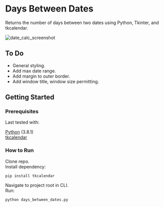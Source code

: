 # Days Between Dates

Returns the number of days between two dates using Python, Tkinter, and tkcalendar.

![date_calc_screenshot](https://user-images.githubusercontent.com/42113905/60554353-29037300-9d05-11e9-8d0c-e541a0adccd7.PNG)

## To Do

- General styling.
- Add max date range.
- Add margin to outer border.
- Add window title, window size permitting.

## Getting Started

### Prerequisites

Last tested with:<br>

[Python](https://www.python.org/) (3.8.1)<br>
[tkcalendar](https://pypi.org/project/tkcalendar/)

### How to Run

Clone repo.<br>
Install dependency:
```
pip install tkcalendar
```
Navigate to project root in CLI.<br>
Run:
```
python days_between_dates.py
```
